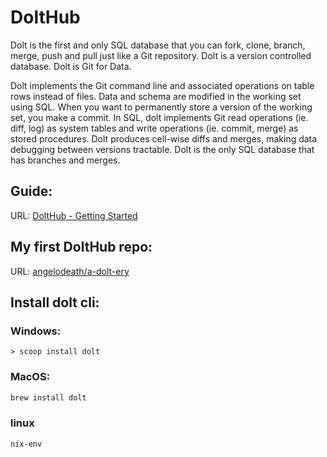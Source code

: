 # DoltHub

Dolt is the first and only SQL database that you can fork, clone, branch, merge, push and pull just like a Git repository. Dolt is a version controlled database. Dolt is Git for Data.

Dolt implements the Git command line and associated operations on table rows instead of files. Data and schema are modified in the working set using SQL. When you want to permanently store a version of the working set, you make a commit. In SQL, dolt implements Git read operations (ie. diff, log) as system tables and write operations (ie. commit, merge) as stored procedures. Dolt produces cell-wise diffs and merges, making data debugging between versions tractable. Dolt is the only SQL database that has branches and merges.

## Guide:

URL: [DoltHub - Getting Started](https://docs.dolthub.com/introduction/getting-started/database)

## My first DoltHub repo:

URL: [angelodeath/a-dolt-ery](https://www.dolthub.com/repositories/angelodeath/a-dolt-ery)

## Install dolt cli:

### Windows:

```pwsh
> scoop install dolt
```

### MacOS:

```zsh
brew install dolt
```

### linux

```bash
nix-env
```
